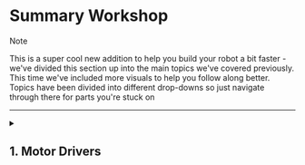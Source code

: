 # Summary Workshop
> [!NOTE]
> This is a super cool new addition to help you build your robot a bit faster - we've divided this section up into the main topics we've covered previously. This time we've included more visuals to help you follow along better. 
>Topics have been divided into different drop-downs so just navigate through there for parts you're stuck on

---
<details>
  <summary>

  ## 1. Motor Drivers
  </summary>

**What are they and why do we need them?**

You might recognise this : 
![Annotation 2023-11-10 165841](https://github.com/UBRoboticsWorkshop/WorkShops/assets/110237339/74099e9a-1269-4959-b7bf-f463680be36c)

They're kind of the middle man between motors and the control systems we use. Essentially what they do is convert the low-current signals inputted, to hgiher-current which is needed to drive the motors.
This module in particular (MX1508) can drive 2-Way DC motors ; which is exactly what we're trying to do .It's ideal for battery powered, smaller DC motors.

**Basic Components**

![image](https://github.com/UBRoboticsWorkshop/WorkShops/assets/110237339/a496e2bc-2bfb-4f57-a668-c794668e50cf)


**Wiring and Connections**

![Annotation 2023-11-10 165951](https://github.com/UBRoboticsWorkshop/WorkShops/assets/110237339/59b09c31-e94e-464c-b615-de93f6b9c3d6)

Where L = LOGIC LOW, H = LOGIC HIGH

*IN1, IN2, IN3, IN4:*
These are input pins that control the motor driver.
You would need to input logic high/low signals here to these pins to determine the motor's behavior. This determines whether the motor rotates forward, backward, or stays still. 

*MOTOR A and MOTOR B:*
These are the output pins for the two motor channels (A and B).
The motor channels are where you connect the terminals of your DC motor. Depending on the signals applied to the input pins (IN1, IN2, IN3, IN4), these output pins control the direction and speed of the connected motors.
To simplify further:

>If you want MOTOR A to move forward, you'd set specific combinations of high and low signals on IN1 and IN2.
>If you want MOTOR A to move backward, you'd set a different combination of signals on IN1 and IN2.
>The same logic applies to MOTOR B.


---
<details>
  <summary>

 ## 2. CAD
  </summary>
Not going to lie, you're better off following step-by-step tutorials made by our tech team for this. Please navigate back to 'CAD' 1 & 2 and ask questions if you have any.
  ---
<details>
  <summary>

 ## 2. Connect to a WiFi
  </summary>

1. `void setup()` is a special function in Arduino programming that is called once when the microcontroller starts. It's used for initializing things that only need to be done once.
2. `Serial.begin(115200)` is a function call that initializes the serial communication with a baud rate of 115,200. The serial communication is a way for the microcontroller to send and receive data with an external device like a computer.
</details>

---
<details>
  <summary>
